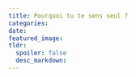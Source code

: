 ```yaml
---
title: Pourquoi tu te sens seul ?
categories:
date:
featured_image:
tldr:
  spoiler: false
  desc_markdown:
---
```

